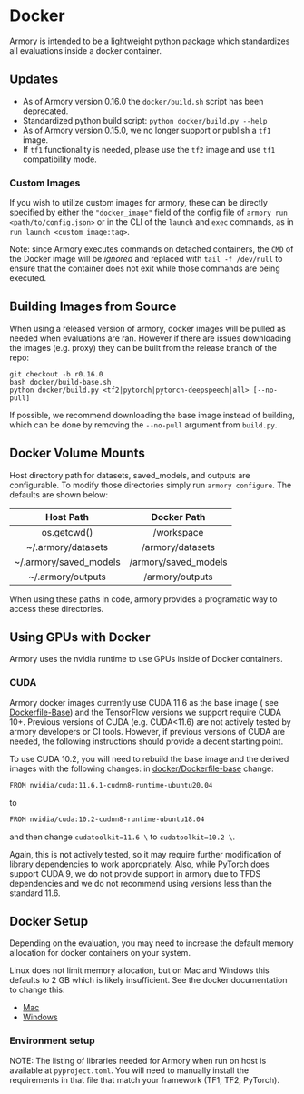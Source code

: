 # Docker
Armory is intended to be a lightweight python package which standardizes all evaluations
inside a docker container.

## Updates
  - As of Armory version 0.16.0 the `docker/build.sh` script has been deprecated.
  - Standardized python build script: `python docker/build.py --help`
  - As of Armory version 0.15.0, we no longer support or publish a `tf1` image.
  - If `tf1` functionality is needed, please use the `tf2` image and use `tf1` compatibility mode.


### Custom Images
If you wish to utilize custom images for armory, these can be directly specified by
either the `"docker_image"` field of the [config file](configuration_files.md)
of `armory run <path/to/config.json>` or in the CLI of the `launch` and `exec` commands,
as in `run launch <custom_image:tag>`.

Note: since Armory executes commands on detached containers, the `CMD` of the Docker image
will be *ignored* and replaced with `tail -f /dev/null` to ensure that the container does not
exit while those commands are being executed.


## Building Images from Source
When using a released version of armory, docker images will be pulled as needed when
evaluations are ran. However if there are issues downloading the images (e.g. proxy)
they can be built from the release branch of the repo:
```
git checkout -b r0.16.0
bash docker/build-base.sh
python docker/build.py <tf2|pytorch|pytorch-deepspeech|all> [--no-pull]
```

If possible, we recommend downloading the base image instead of building, which can be done by removing the `--no-pull` argument from `build.py`.


## Docker Volume Mounts
Host directory path for datasets, saved_models, and outputs are configurable. To modify those directories simply run `armory configure`.
The defaults are shown below:


| Host Path   | Docker Path   |
|:----------: | :-----------: |
| os.getcwd() | /workspace    |
| ~/.armory/datasets | /armory/datasets |
| ~/.armory/saved_models | /armory/saved_models |
| ~/.armory/outputs | /armory/outputs |


When using these paths in code, armory provides a programatic way to access these
directories.


## Using GPUs with Docker
Armory uses the nvidia runtime to use GPUs inside of Docker containers.

### CUDA
Armory docker images currently use CUDA 11.6 as the base image ( see [Dockerfile-Base](../docker/Dockerfile-base))
and the TensorFlow versions we support require CUDA 10+. Previous versions of CUDA (e.g. CUDA<11.6) are not actively tested
by armory developers or CI tools.  However, if previous versions of CUDA are needed, the following instructions should
provide a decent starting point.

To use CUDA 10.2, you will need to rebuild the base image and the derived images with the following changes:
in [docker/Dockerfile-base](../docker/Dockerfile-base) change:
```bash
FROM nvidia/cuda:11.6.1-cudnn8-runtime-ubuntu20.04
```
to
```bash
FROM nvidia/cuda:10.2-cudnn8-runtime-ubuntu18.04
```
and then change `cudatoolkit=11.6 \` to `cudatoolkit=10.2 \`.

Again, this is not actively tested, so it may require further modification of library dependencies to
work appropriately. Also, while PyTorch does support CUDA 9, we do not provide support in armory due to
TFDS dependencies and we do not recommend using versions less than the standard 11.6.


## Docker Setup
Depending on the evaluation, you may need to increase the default memory allocation for
docker containers on your system.

Linux does not limit memory allocation, but on Mac and Windows this defaults to 2 GB
which is likely insufficient. See the docker documentation to change this:
* [Mac](https://docs.docker.com/docker-for-mac/)
* [Windows](https://docs.docker.com/docker-for-windows/)

### Environment setup
NOTE: The listing of libraries needed for Armory when run on host is available at
`pyproject.toml`. You will need to manually install the requirements in
that file that match your framework (TF1, TF2, PyTorch).
